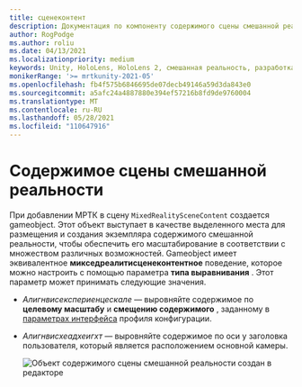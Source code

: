 ```yaml
---
title: сценеконтент
description: Документация по компоненту содержимого сцены смешанной реальности
author: RogPodge
ms.author: roliu
ms.date: 04/13/2021
ms.localizationpriority: medium
keywords: Unity, HoloLens, HoloLens 2, смешанная реальность, разработка, MRTK
monikerRange: '>= mrtkunity-2021-05'
ms.openlocfilehash: fb4f575b6846695de07decb49146a59d3da843e0
ms.sourcegitcommit: a5afc24a4887880e394ef57216b8fd9de9760004
ms.translationtype: MT
ms.contentlocale: ru-RU
ms.lasthandoff: 05/28/2021
ms.locfileid: "110647916"
---
```

# <a name="mixed-reality-scene-content"></a>Содержимое сцены смешанной реальности

При добавлении МРТК в сцену `MixedRealitySceneContent` создается gameobject. Этот объект выступает в качестве выделенного места для размещения и создания экземпляра содержимого смешанной реальности, чтобы обеспечить его масштабирование в соответствии с множеством различных возможностей. Gameobject имеет эквивалентное **микседреалитисценеконтентное** поведение, которое можно настроить с помощью параметра **типа выравнивания** . Этот параметр может принимать следующие значения.

* *Алигнвисекспериенцескале* — выровняйте содержимое по **целевому масштабу** и **смещению содержимого** , заданному в [параметрах интерфейса](experience-settings.md) профиля конфигурации.
* *Алигнвисхеадхеигхт* — выровняйте содержимое по оси y заголовка пользователя, который является расположением основной камеры.


  ![Объект содержимого сцены смешанной реальности создан в редакторе](../images/experience-settings/MixedRealitySceneContent.png)